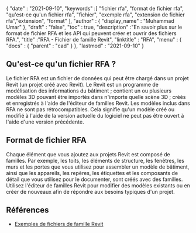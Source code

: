 {
  "date" : "2021-09-10",
  "keywords" :[ "fichier rfa", "format de fichier rfa", "qu'est-ce qu'un fichier rfa", "fichier", "exemple rfa", "extension de fichier rfa","extension", "format" ],
  "author" : {
    "display_name" : "Muhammad Umar"
},
  "draft" : "false",
  "toc" : true,
  "description" :"En savoir plus sur le format de fichier RFA et les API qui peuvent créer et ouvrir des fichiers RFA.",
  "title" :"RFA - Fichier de famille Revit",
  "linktitle" : "RFA",
  "menu" : {
    "docs" : {
      "parent" : "cad"
}
},
  "lastmod" : "2021-09-10"
}

## Qu'est-ce qu'un fichier RFA ?
Le fichier RFA est un fichier de données qui peut être chargé dans un projet Revit (un projet créé avec Revit). Le Revit est un programme de modélisation des informations du bâtiment ; contient un ou plusieurs modèles 3D pouvant être importés dans n'importe quelle scène 3D ; créés et enregistrés à l'aide de l'éditeur de familles Revit. Les modèles inclus dans RFA ne sont pas rétrocompatibles. Cela signifie qu'un modèle créé ou modifié à l'aide de la version actuelle du logiciel ne peut pas être ouvert à l'aide d'une version précédente.


## Format de fichier RFA
Chaque élément que vous ajoutez aux projets Revit est composé de familles. Par exemple, les toits, les éléments de structure, les fenêtres, les murs et les portes que vous utilisez pour assembler un modèle de bâtiment, ainsi que les appareils, les repères, les étiquettes et les composants de détail que vous utilisez pour le documenter, sont créés avec des familles. Utilisez l'éditeur de familles Revit pour modifier des modèles existants ou en créer de nouveaux afin de répondre aux besoins typiques d'un projet.


## Références

* [Exemples de fichiers de famille Revit](https://help.autodesk.com/view/RVT/2021/ENU/?guid=GUID-73E0E508-B9DA-4405-BAB4-C46D803BC1DE)

